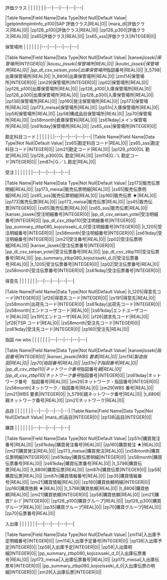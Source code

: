評価クラス
| | | | | |
|---|---|---|---|---|

|Table Name|Field Name|Data Type|Not Null|Default Value|
|getplmitmplntinfo_p100|SAP 評価クラス|REAL|0||
|mara_dl|評価クラス|REAL|0||
|zp128_p100|評価クラス|REAL|0||
|zp128_p300|評価クラス|REAL|0||
|zs65|評価クラス|REAL|0||
|zs65_sss|評価クラス|INTEGER|0||

保管場所
| | | | | |
|---|---|---|---|---|

|Table Name|Field Name|Data Type|Not Null|Default Value|
|kansei*jisseki|保管場所|INTEGER|0||
|kousu_jisseki|保管場所|REAL|0||
|koutei_jisseki|保管場所|REAL|0||
|pp_dl_csv_seisan_yotei|出庫保管場所*指図番号|REAL|0||
|t_5798|出庫保管場所|REAL|0||
|t_8806|出庫保管場所|REAL|0||
|zm114|保管場所|INTEGER|0||
|zm29|保管場所|INTEGER|0||
|zp02|保管場所|REAL|0||
|zp128_p100|出庫保管場所|REAL|0||
|zp128_p100|入庫保管場所|REAL|0||
|zp128_p300|出庫保管場所|REAL|0||
|zp128_p300|入庫保管場所|REAL|0||
|zp138|保管場所|REAL|0||
|zp160|発注保管場所|REAL|0||
|zp173|保管場所|REAL|0||
|zp173_meisai|保管場所|REAL|0||
|zp51n|入庫保管場所|REAL|0||
|zp58|保管場所|REAL|0||
|zp58|構成品目保管場所|REAL|0||
|zp70|保管場所|REAL|0||
|zs58month|倉庫保管料|REAL|0||
|zs61kday|メイン保管場所|REAL|0||
|zs61kday|保管場所|REAL|0||
|zs65_sss|保管場所|INTEGER|0||

勘定科目コード
| | | | | |
|---|---|---|---|---|
|Table Name|Field Name|Data Type|Not Null|Default Value|
|zs65|勘定科目コード|REAL|0||
|zs65_sss|勘定科目コード|INTEGER|0||
|zm21|勘定コード|REAL|0||
|zp128_p100|GL 勘定|REAL|0||
|zp128_p300|GL 勘定|REAL|0||
|zm114|G／L 勘定コード|INTEGER|0||
|zm87n|Ｇ／Ｌ勘定|REAL|0||

受注
| | | | | |
|---|---|---|---|---|

|Table Name|Field Name|Data Type|Not Null|Default Value|
|zp173|販売伝票明細|REAL|0||
|zp173_meisai|販売伝票明細|REAL|0||
|zs65|販売伝票明細|REAL|0||
|zs65_sss|販売伝票明細|REAL|0||
|zp160|販売伝票 ★|REAL|0||
|zp173|販売伝票|REAL|0||
|zp173_meisai|販売伝票|REAL|0||
|zs45|販売伝票|INTEGER|0||
|zs65|販売伝票|REAL|0||
|zs65_sss|販売伝票|REAL|0||
|kansei_jisseki|受注明細番号|INTEGER|0||
|pp_dl_csv_seisan_yotei|受注明細番号|INTEGER|0||
|pp_dl_csv_ztbp110|受注明細番号|INTEGER|0||
|pp_summary_ztbp080_kojozisseki_d_0|受注明細番号|INTEGER|0||
|t_1205|受注明細番号|INTEGER|0||
|zs58month|受注明細番号|INTEGER|0||
|zs61kday|受注明細番号|INTEGER|0||
|zm21|受注番号|REAL|0||
|zp02|受注伝票明細|REAL|0||
|kansei_jisseki|受注伝票番号|INTEGER|0||
|pp_dl_csv_seisan_yotei|受注伝票番号|REAL|0||
|pp_dl_csv_ztbp110|受注伝票番号|REAL|0||
|pp_summary_ztbp080_kojozisseki_d_0|受注伝票番号|REAL|0||
|t_1205|受注伝票番号|INTEGER|0||
|zp02|受注伝票番号|REAL|0||
|zs58month|受注伝票番号|INTEGER|0||
|zs61kday|受注伝票番号|INTEGER|0||

得意先
| | | | | |
|---|---|---|---|---|

|Table Name|Field Name|Data Type|Not Null|Default Value|
|t_1205|得意先コード|INTEGER|0||
|zf26|得意先コード|INTEGER|0||
|zs191|得意先|REAL|0||
|zs58month|出荷先コード|INTEGER|0||
|zs61kday|出荷先コード|INTEGER|0||
|zs58month|エンドユーザコード|REAL|0||
|zs61kday|エンドユーザコード|REAL|0||
|zs191|エンドユーザ|REAL|0||
|zf26|請求先コード|REAL|0||
|zf26|TSR コード|REAL|0||
|zs58month|受注先コード|INTEGER|0||
|zs61kday|受注先コード|INTEGER|0||
|zp160|受注先|REAL|0||

指図 nw wbs
| | | | | |
|---|---|---|---|---|

|Table Name|Field Name|Data Type|Not Null|Default Value|
|kansei*jisseki|指図番号|INTEGER|0||
|kansei_jisseki|WBS 要素|REAL|0||
|zm114|製造指図|REAL|0||
|zp70|指図番号|REAL|0||
|zp51n|子指図番号|REAL|0||
|pp_dl_csv_ztbp110|ネットワーク番号*指図番号*親|REAL|0||
|pp_dl_csv_ztbp110|ネットワーク番号*指図番号|INTEGER|0||
|zs61kday|ネットワーク番号　指図番号|REAL|0||
|zm29|ネットワーク・指図番号|INTEGER|0||
|zs58month|ネットワーク／指図番号|REAL|0||
|zm29|WBS 番号|REAL|0||
|zm21|WBS 要素|INTEGER|0||
|t_5798|親ネットワーク番号|REAL|0||
|t_8806|親ネットワーク番号|REAL|0||
|zm21|ネットワーク|REAL|0||

品目
| | | | | |
|---|---|---|---|---|
|Table Name|Field Name|Data Type|Not Null|Default Value|
|mara_dl|品目|INTEGER|0||
|zp138|品目|INTEGER|0||

購買
| | | | | |
|---|---|---|---|---|

|Table Name|Field Name|Data Type|Not Null|Default Value|
|zp51n|購買発注番号|REAL|0||
|zs61kday|購買発注番号|REAL|0||
|zp160|購買発注 ★|REAL|0||
|zm21|購買発注|REAL|0||
|zp173_meisai|購買発注|REAL|0||
|zs58month|購買伝票明細|INTEGER|0||
|zs61kday|購買伝票明細|INTEGER|0||
|zs58month|購買伝票番号|REAL|0||
|zs61kday|購買伝票番号|REAL|0||
|t_5798|購買伝票|REAL|0||
|t_8806|購買伝票|REAL|0||
|zm87n|購買伝票|INTEGER|0||
|zp58|購買伝票|REAL|0||
|zm87n|購買情報番号|REAL|0||
|zp35|購買情報番号|REAL|0||
|zm21|購買情報|REAL|0||
|zp160|購買依頼明細|INTEGER|0||
|zp160|購買依頼 ★|REAL|0||
|t_5798|購買依頼|REAL|0||
|t_8806|購買依頼|REAL|0||
|zm21|購買依頼|INTEGER|0||
|zp58|購買依頼|REAL|0||
|zm21|購買ｸﾞﾙｰﾌﾟ|INTEGER|0||
|zp128_p100|購買グループ|REAL|0||
|zp128_p300|購買グループ|REAL|0||
|zp35|購買グループ|REAL|0||
|zp70|購買グループ|REAL|0||
|zp70|伝票番号|REAL|0||

入出庫
| | | | | |
|---|---|---|---|---|

|Table Name|Field Name|Data Type|Not Null|Default Value|
|zm114|入出庫予定明細番号|INTEGER|0||
|zm114|入出庫予定番号|INTEGER|0||
|zp138|入出庫予定|INTEGER|0||
|zp58|入出庫予定|INTEGER|0||
|zp58|入出庫明細|INTEGER|0||
|pp_summary_ztbp080_kojozisseki_d_0|入出庫伝票番号|REAL|0||
|zp173_meisai|入出庫伝票番号|REAL|0||
|zp173_meisai|入出庫伝票年|INTEGER|0||
|pp_summary_ztbp080_kojozisseki_d_0|入出庫伝票の明細|INTEGER|0||
|zm29|入出庫伝票|INTEGER|0||

